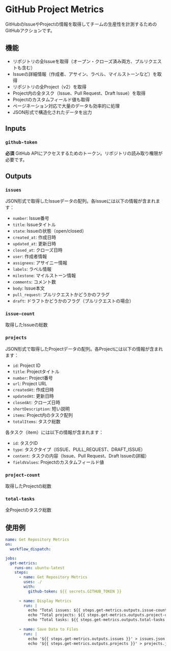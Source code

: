 # GitHub Project Metrics

GitHubのIssueやProjectの情報を取得してチームの生産性を計測するためのGitHubアクションです。

## 機能

- リポジトリの全Issueを取得（オープン・クローズ済み両方、プルリクエストも含む）
- Issueの詳細情報（作成者、アサイン、ラベル、マイルストーンなど）を取得
- リポジトリの全Project（v2）を取得
- Project内の全タスク（Issue、Pull Request、Draft Issue）を取得
- Projectのカスタムフィールド値も取得
- ページネーション対応で大量のデータも効率的に処理
- JSON形式で構造化されたデータを出力

## Inputs

### `github-token`

**必須** GitHub APIにアクセスするためのトークン。リポジトリの読み取り権限が必要です。

## Outputs

### `issues`

JSON形式で取得したIssueデータの配列。各Issueには以下の情報が含まれます：
- `number`: Issue番号
- `title`: Issueタイトル
- `state`: Issueの状態（open/closed）
- `created_at`: 作成日時
- `updated_at`: 更新日時
- `closed_at`: クローズ日時
- `user`: 作成者情報
- `assignees`: アサイニー情報
- `labels`: ラベル情報
- `milestone`: マイルストーン情報
- `comments`: コメント数
- `body`: Issue本文
- `pull_request`: プルリクエストかどうかのフラグ
- `draft`: ドラフトかどうかのフラグ（プルリクエストの場合）

### `issue-count`

取得したIssueの総数

### `projects`

JSON形式で取得したProjectデータの配列。各Projectには以下の情報が含まれます：
- `id`: Project ID
- `title`: Projectタイトル
- `number`: Project番号
- `url`: Project URL
- `createdAt`: 作成日時
- `updatedAt`: 更新日時
- `closedAt`: クローズ日時
- `shortDescription`: 短い説明
- `items`: Project内のタスク配列
- `totalItems`: タスク総数

各タスク（item）には以下の情報が含まれます：
- `id`: タスクID
- `type`: タスクタイプ（ISSUE、PULL_REQUEST、DRAFT_ISSUE）
- `content`: タスクの内容（Issue、Pull Request、Draft Issueの詳細）
- `fieldValues`: Projectのカスタムフィールド値

### `project-count`

取得したProjectの総数

### `total-tasks`

全Projectのタスク総数

## 使用例

```yaml
name: Get Repository Metrics
on:
  workflow_dispatch:

jobs:
  get-metrics:
    runs-on: ubuntu-latest
    steps:
      - name: Get Repository Metrics
        uses: ./
        with:
          github-token: ${{ secrets.GITHUB_TOKEN }}
        
      - name: Display Metrics
        run: |
          echo "Total issues: ${{ steps.get-metrics.outputs.issue-count }}"
          echo "Total projects: ${{ steps.get-metrics.outputs.project-count }}"
          echo "Total tasks: ${{ steps.get-metrics.outputs.total-tasks }}"
        
      - name: Save Data to Files
        run: |
          echo '${{ steps.get-metrics.outputs.issues }}' > issues.json
          echo '${{ steps.get-metrics.outputs.projects }}' > projects.json
```

